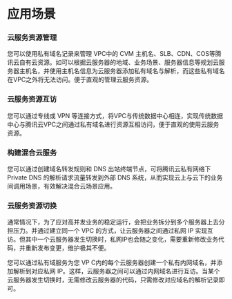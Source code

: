 ﻿# 应用场景

### 云服务资源管理

您可以使用私有域名记录来管理 VPC中的 CVM 主机名、SLB、CDN、COS等腾讯云自有云资源。如可以根据云服务器的地域、业务场景、服务器信息等规划云服务器主机名，并使用主机名信息为云服务器添加私有域名与解析，而这些私有域名在VPC之外将无法访问。便于直观的管理云服务资源。

### 云服务资源互访

您可以通过专线或 VPN 等连接方式，将VPC与传统数据中心相连，实现传统数据中心与腾讯云VPC之间通过私有域名进行资源互相访问，便于直观的使用云服务资源。



### 构建混合云服务

您可以通过创建域名转发规则和 DNS 出站终端节点，可将腾讯云私有网络下 Private DNS 的解析请求流量转发到外部 DNS 系统，从而实现云上与云下的业务间调用场景，有效解决混合云场景应用。



### 云服务资源切换

通常情况下，为了应对高并发业务的稳定运行，会把业务拆分到多个服务器上去分担压力。并通过建立同一个 VPC 的方式，让云服务器之间通过私网 IP 实现互访。但其中一个云服务器发生切换时，私网IP也会随之变化，需要重新修改业务代码，并重新发布变更，维护极其不便。

您可以通过私有域服务为您 VP C内的每个云服务器创建一个私有内网域名，并添加解析到对应私网 IP。这样，云服务器之间可以通过内网域名进行互访。当某个云服务器发生切换时，无需修改云服务器的代码，只需修改对应域名的解析记录即可。









